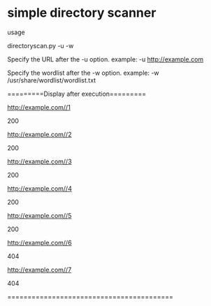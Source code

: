 # simple directory scanner

usage

directoryscan.py -u <URL> -w <wordlist>

Specify the URL after the -u option.
example:
-u http://example.com

Specify the wordlist after the -w option.
example:
-w /usr/share/wordlist/wordlist.txt

=========Display after execution=========

http://example.com//1

200


http://example.com//2

200


http://example.com//3

200


http://example.com//4

200


http://example.com//5

200


http://example.com//6

404


http://example.com//7

404

=========================================
